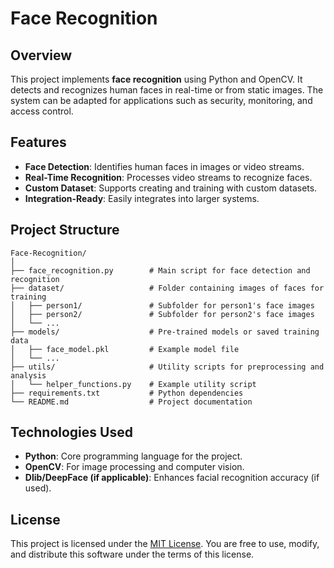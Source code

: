 # Face Recognition

## Overview  
This project implements **face recognition** using Python and OpenCV. It detects and recognizes human faces in real-time or from static images. The system can be adapted for applications such as security, monitoring, and access control.

## Features  
- **Face Detection**: Identifies human faces in images or video streams.  
- **Real-Time Recognition**: Processes video streams to recognize faces.  
- **Custom Dataset**: Supports creating and training with custom datasets.  
- **Integration-Ready**: Easily integrates into larger systems.  

## Project Structure  
```
Face-Recognition/  
│  
├── face_recognition.py        # Main script for face detection and recognition  
├── dataset/                   # Folder containing images of faces for training  
│   ├── person1/               # Subfolder for person1's face images  
│   ├── person2/               # Subfolder for person2's face images  
│   └── ...  
├── models/                    # Pre-trained models or saved training data  
│   ├── face_model.pkl         # Example model file  
│   └── ...  
├── utils/                     # Utility scripts for preprocessing and analysis  
│   └── helper_functions.py    # Example utility script  
├── requirements.txt           # Python dependencies  
└── README.md                  # Project documentation  
```

## Technologies Used  
- **Python**: Core programming language for the project.  
- **OpenCV**: For image processing and computer vision.  
- **Dlib/DeepFace (if applicable)**: Enhances facial recognition accuracy (if used).  

## License  
This project is licensed under the [MIT License](LICENSE). You are free to use, modify, and distribute this software under the terms of this license.
